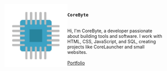 <img src="./logo.png" align="left" width="200"/>

### `CoreByte`
\
Hi, I'm CoreByte, a developer passionate about building tools and software. I work with HTML, CSS, JavaScript, and SQL, creating projects like CoreLauncher and small websites.
\
\
<a href="https://corebyte.me">Portfolio</a>
